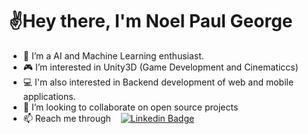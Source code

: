# ✌️Hey there, I'm Noel Paul George

- 🤖 I’m a AI and Machine Learning enthusiast.
- 🎮 I’m interested in Unity3D (Game Development and Cinematiccs)
- 💻 I'm also interested in Backend development of web and mobile applications. 
- 🤝 I’m looking to collaborate on open source projects
- 📫 Reach me through  &nbsp;&nbsp;&nbsp;[![Linkedin Badge](https://img.shields.io/badge/LinkedIn-blue?style=flat-square&logo=Linkedin&logoColor=white&link=https://www.linkedin.com/in/alan-joseph-9a381021a/)](https://www.linkedin.com/in/noel-paul-george-5708ba205/)


